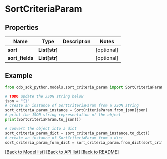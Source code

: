 # SortCriteriaParam


## Properties

Name | Type | Description | Notes
------------ | ------------- | ------------- | -------------
**sort** | **List[str]** |  | [optional] 
**sort_fields** | **List[str]** |  | [optional] 

## Example

```python
from cdo_sdk_python.models.sort_criteria_param import SortCriteriaParam

# TODO update the JSON string below
json = "{}"
# create an instance of SortCriteriaParam from a JSON string
sort_criteria_param_instance = SortCriteriaParam.from_json(json)
# print the JSON string representation of the object
print(SortCriteriaParam.to_json())

# convert the object into a dict
sort_criteria_param_dict = sort_criteria_param_instance.to_dict()
# create an instance of SortCriteriaParam from a dict
sort_criteria_param_form_dict = sort_criteria_param.from_dict(sort_criteria_param_dict)
```
[[Back to Model list]](../README.md#documentation-for-models) [[Back to API list]](../README.md#documentation-for-api-endpoints) [[Back to README]](../README.md)


